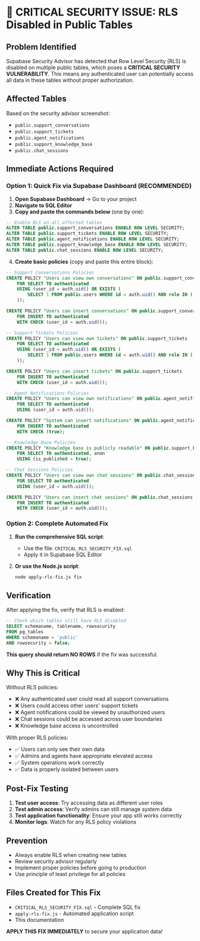 # 🚨 CRITICAL SECURITY ISSUE: RLS Disabled in Public Tables

## Problem Identified
Supabase Security Advisor has detected that Row Level Security (RLS) is disabled on multiple public tables, which poses a **CRITICAL SECURITY VULNERABILITY**. This means any authenticated user can potentially access all data in these tables without proper authorization.

## Affected Tables
Based on the security advisor screenshot:
- `public.support_conversations`
- `public.support_tickets`
- `public.agent_notifications`
- `public.support_knowledge_base`
- `public.chat_sessions`

## Immediate Actions Required

### Option 1: Quick Fix via Supabase Dashboard (RECOMMENDED)

1. **Open Supabase Dashboard** → Go to your project
2. **Navigate to SQL Editor**
3. **Copy and paste the commands below** (one by one):

```sql
-- Enable RLS on all affected tables
ALTER TABLE public.support_conversations ENABLE ROW LEVEL SECURITY;
ALTER TABLE public.support_tickets ENABLE ROW LEVEL SECURITY;
ALTER TABLE public.agent_notifications ENABLE ROW LEVEL SECURITY;
ALTER TABLE public.support_knowledge_base ENABLE ROW LEVEL SECURITY;
ALTER TABLE public.chat_sessions ENABLE ROW LEVEL SECURITY;
```

4. **Create basic policies** (copy and paste this entire block):

```sql
-- Support Conversations Policies
CREATE POLICY "Users can view own conversations" ON public.support_conversations
    FOR SELECT TO authenticated
    USING (user_id = auth.uid() OR EXISTS (
        SELECT 1 FROM public.users WHERE id = auth.uid() AND role IN ('admin', 'superadmin', 'agent')
    ));

CREATE POLICY "Users can insert conversations" ON public.support_conversations
    FOR INSERT TO authenticated
    WITH CHECK (user_id = auth.uid());

-- Support Tickets Policies  
CREATE POLICY "Users can view own tickets" ON public.support_tickets
    FOR SELECT TO authenticated
    USING (user_id = auth.uid() OR EXISTS (
        SELECT 1 FROM public.users WHERE id = auth.uid() AND role IN ('admin', 'superadmin', 'agent')
    ));

CREATE POLICY "Users can insert tickets" ON public.support_tickets
    FOR INSERT TO authenticated
    WITH CHECK (user_id = auth.uid());

-- Agent Notifications Policies
CREATE POLICY "Users can view own notifications" ON public.agent_notifications
    FOR SELECT TO authenticated
    USING (user_id = auth.uid());

CREATE POLICY "System can insert notifications" ON public.agent_notifications
    FOR INSERT TO authenticated
    WITH CHECK (true);

-- Knowledge Base Policies
CREATE POLICY "Knowledge base is publicly readable" ON public.support_knowledge_base
    FOR SELECT TO authenticated, anon
    USING (is_published = true);

-- Chat Sessions Policies
CREATE POLICY "Users can view own chat sessions" ON public.chat_sessions
    FOR SELECT TO authenticated
    USING (user_id = auth.uid());

CREATE POLICY "Users can insert chat sessions" ON public.chat_sessions
    FOR INSERT TO authenticated
    WITH CHECK (user_id = auth.uid());
```

### Option 2: Complete Automated Fix

1. **Run the comprehensive SQL script**:
   - Use the file: `CRITICAL_RLS_SECURITY_FIX.sql`
   - Apply it in Supabase SQL Editor

2. **Or use the Node.js script**:
   ```bash
   node apply-rls-fix.js fix
   ```

## Verification

After applying the fix, verify that RLS is enabled:

```sql
-- Check which tables still have RLS disabled
SELECT schemaname, tablename, rowsecurity 
FROM pg_tables 
WHERE schemaname = 'public' 
AND rowsecurity = false;
```

**This query should return NO ROWS** if the fix was successful.

## Why This is Critical

Without RLS policies:
- ❌ Any authenticated user could read all support conversations
- ❌ Users could access other users' support tickets
- ❌ Agent notifications could be viewed by unauthorized users
- ❌ Chat sessions could be accessed across user boundaries
- ❌ Knowledge base access is uncontrolled

With proper RLS policies:
- ✅ Users can only see their own data
- ✅ Admins and agents have appropriate elevated access
- ✅ System operations work correctly
- ✅ Data is properly isolated between users

## Post-Fix Testing

1. **Test user access**: Try accessing data as different user roles
2. **Test admin access**: Verify admins can still manage system data
3. **Test application functionality**: Ensure your app still works correctly
4. **Monitor logs**: Watch for any RLS policy violations

## Prevention

- Always enable RLS when creating new tables
- Review security advisor regularly
- Implement proper policies before going to production
- Use principle of least privilege for all policies

## Files Created for This Fix

- `CRITICAL_RLS_SECURITY_FIX.sql` - Complete SQL fix
- `apply-rls-fix.js` - Automated application script
- This documentation

**APPLY THIS FIX IMMEDIATELY** to secure your application data!
